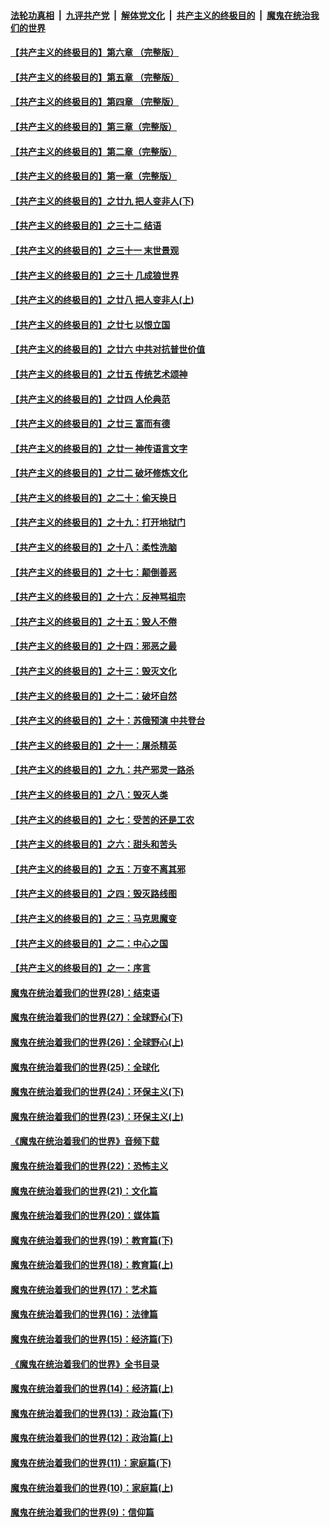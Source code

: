 ####  [法轮功真相](../../../../basic/blob/master/README.md?t=04141730) &nbsp;|&nbsp; [九评共产党](../../../../9ping.md/blob/master/README.md?t=04141730) &nbsp;|&nbsp; [解体党文化](../../../../jtdwh.md/blob/master/README.md?t=04141730)  &nbsp;|&nbsp; [共产主义的终极目的](../../../../gczydzjmd.md/blob/master/README.md?t=04141730) &nbsp;|&nbsp; [魔鬼在统治我们的世界](../../../../mgztzwmdsj.md/blob/master/README.md?t=04141730) 

#### [【共产主义的终极目的】第六章 （完整版）](../pages/nsc422/n11428913.md?t=04141730) 

#### [【共产主义的终极目的】第五章 （完整版）](../pages/nsc422/n11428912.md?t=04141730) 

#### [【共产主义的终极目的】第四章 （完整版）](../pages/nsc422/n11428907.md?t=04141730) 

#### [【共产主义的终极目的】第三章（完整版）](../pages/nsc422/n11428848.md?t=04141730) 

#### [【共产主义的终极目的】第二章（完整版）](../pages/nsc422/n11428831.md?t=04141730) 

#### [【共产主义的终极目的】第一章（完整版）](../pages/nsc422/n11417651.md?t=04141730) 

#### [【共产主义的终极目的】之廿九 把人变非人(下)](../pages/nsc422/n11344140.md?t=04141730) 

#### [【共产主义的终极目的】之三十二 结语](../pages/nsc422/n11360535.md?t=04141730) 

#### [【共产主义的终极目的】之三十一 末世景观](../pages/nsc422/n11351129.md?t=04141730) 

#### [【共产主义的终极目的】之三十 几成狼世界](../pages/nsc422/n11348280.md?t=04141730) 

#### [【共产主义的终极目的】之廿八 把人变非人(上)](../pages/nsc422/n11340492.md?t=04141730) 

#### [【共产主义的终极目的】之廿七 以恨立国](../pages/nsc422/n11336944.md?t=04141730) 

#### [【共产主义的终极目的】之廿六 中共对抗普世价值](../pages/nsc422/n11324785.md?t=04141730) 

#### [【共产主义的终极目的】之廿五 传统艺术颂神](../pages/nsc422/n11296396.md?t=04141730) 

#### [【共产主义的终极目的】之廿四 人伦典范](../pages/nsc422/n11296397.md?t=04141730) 

#### [【共产主义的终极目的】之廿三 富而有德](../pages/nsc422/n11283598.md?t=04141730) 

#### [【共产主义的终极目的】之廿一 神传语言文字](../pages/nsc422/n11263265.md?t=04141730) 

#### [【共产主义的终极目的】之廿二 破坏修炼文化](../pages/nsc422/n11245728.md?t=04141730) 

#### [【共产主义的终极目的】之二十：偷天换日](../pages/nsc422/n11238846.md?t=04141730) 

#### [【共产主义的终极目的】之十九：打开地狱门](../pages/nsc422/n11206376.md?t=04141730) 

#### [【共产主义的终极目的】之十八：柔性洗脑](../pages/nsc422/n11199994.md?t=04141730) 

#### [【共产主义的终极目的】之十七：颠倒善恶](../pages/nsc422/n11179782.md?t=04141730) 

#### [【共产主义的终极目的】之十六：反神骂祖宗](../pages/nsc422/n11166798.md?t=04141730) 

#### [【共产主义的终极目的】之十五：毁人不倦](../pages/nsc422/n11166792.md?t=04141730) 

#### [【共产主义的终极目的】之十四：邪恶之最](../pages/nsc422/n11150249.md?t=04141730) 

#### [【共产主义的终极目的】之十三：毁灭文化](../pages/nsc422/n11135227.md?t=04141730) 

#### [【共产主义的终极目的】之十二：破坏自然](../pages/nsc422/n11135214.md?t=04141730) 

#### [【共产主义的终极目的】之十：苏俄预演 中共登台](../pages/nsc422/n11118424.md?t=04141730) 

#### [【共产主义的终极目的】之十一：屠杀精英](../pages/nsc422/n11118442.md?t=04141730) 

#### [【共产主义的终极目的】之九：共产邪灵一路杀](../pages/nsc422/n11114139.md?t=04141730) 

#### [【共产主义的终极目的】之八：毁灭人类](../pages/nsc422/n11108503.md?t=04141730) 

#### [【共产主义的终极目的】之七：受苦的还是工农](../pages/nsc422/n11101809.md?t=04141730) 

#### [【共产主义的终极目的】之六：甜头和苦头](../pages/nsc422/n11096971.md?t=04141730) 

#### [【共产主义的终极目的】之五：万变不离其邪](../pages/nsc422/n11091285.md?t=04141730) 

#### [【共产主义的终极目的】之四：毁灭路线图](../pages/nsc422/n11086284.md?t=04141730) 

#### [【共产主义的终极目的】之三：马克思魔变](../pages/nsc422/n11061941.md?t=04141730) 

#### [【共产主义的终极目的】之二：中心之国](../pages/nsc422/n11047728.md?t=04141730) 

#### [【共产主义的终极目的】之一：序言](../pages/nsc422/n11086077.md?t=04141730) 

#### [魔鬼在统治着我们的世界(28)：结束语](../pages/nsc422/n10936246.md?t=04141730) 

#### [魔鬼在统治着我们的世界(27)：全球野心(下)](../pages/nsc422/n10928319.md?t=04141730) 

#### [魔鬼在统治着我们的世界(26)：全球野心(上)](../pages/nsc422/n10900318.md?t=04141730) 

#### [魔鬼在统治着我们的世界(25)：全球化](../pages/nsc422/n10788205.md?t=04141730) 

#### [魔鬼在统治着我们的世界(24)：环保主义(下)](../pages/nsc422/n10695307.md?t=04141730) 

#### [魔鬼在统治着我们的世界(23)：环保主义(上)](../pages/nsc422/n10688613.md?t=04141730) 

#### [《魔鬼在统治着我们的世界》音频下载](../pages/nsc422/n10635553.md?t=04141730) 

#### [魔鬼在统治着我们的世界(22)：恐怖主义](../pages/nsc422/n10614727.md?t=04141730) 

#### [魔鬼在统治着我们的世界(21)：文化篇](../pages/nsc422/n10597706.md?t=04141730) 

#### [魔鬼在统治着我们的世界(20)：媒体篇](../pages/nsc422/n10586579.md?t=04141730) 

#### [魔鬼在统治着我们的世界(19)：教育篇(下)](../pages/nsc422/n10564808.md?t=04141730) 

#### [魔鬼在统治着我们的世界(18)：教育篇(上)](../pages/nsc422/n10526970.md?t=04141730) 

#### [魔鬼在统治着我们的世界(17)：艺术篇](../pages/nsc422/n10499093.md?t=04141730) 

#### [魔鬼在统治着我们的世界(16)：法律篇](../pages/nsc422/n10485969.md?t=04141730) 

#### [魔鬼在统治着我们的世界(15)：经济篇(下)](../pages/nsc422/n10469975.md?t=04141730) 

#### [《魔鬼在统治着我们的世界》全书目录](../pages/nsc422/n10464261.md?t=04141730) 

#### [魔鬼在统治着我们的世界(14)：经济篇(上)](../pages/nsc422/n10457370.md?t=04141730) 

#### [魔鬼在统治着我们的世界(13)：政治篇(下)](../pages/nsc422/n10448270.md?t=04141730) 

#### [魔鬼在统治着我们的世界(12)：政治篇(上)](../pages/nsc422/n10444576.md?t=04141730) 

#### [魔鬼在统治着我们的世界(11)：家庭篇(下)](../pages/nsc422/n10440961.md?t=04141730) 

#### [魔鬼在统治着我们的世界(10)：家庭篇(上)](../pages/nsc422/n10435448.md?t=04141730) 

#### [魔鬼在统治着我们的世界(9)：信仰篇](../pages/nsc422/n10432159.md?t=04141730) 

